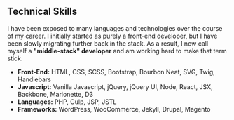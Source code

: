 <section markdown="1" class="has-background copper" aria-label="Technical Skills">

## Technical Skills

I have been exposed to many languages and technologies over the course of my career. I initially started as purely a front-end developer, but I have been slowly migrating further back in the stack. As a result, I now call myself a <strong>"middle-stack" developer</strong> and am working hard to make that term stick.

* **Front-End:** HTML, CSS, SCSS, Bootstrap, Bourbon Neat, SVG, Twig, Handlebars
* **Javascript:** Vanilla Javascript, jQuery, jQuery UI, Node, React, JSX, Backbone, Marionette, D3
* **Languages:** PHP, Gulp, JSP, JSTL
* **Frameworks:** WordPress, WooCommerce, Jekyll, Drupal, Magento

</section>
